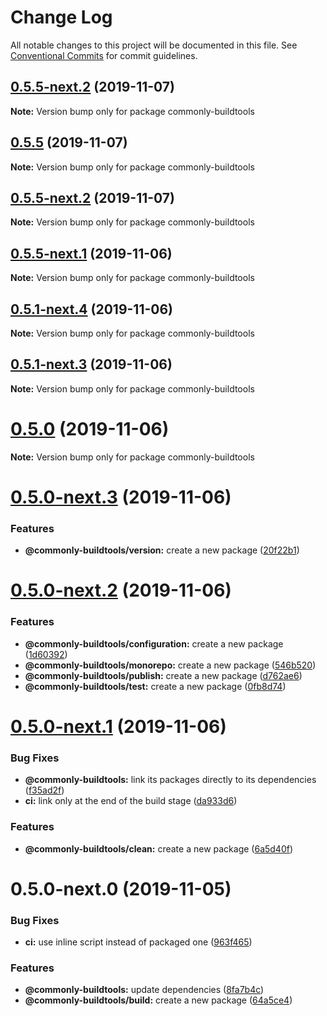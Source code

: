# Change Log

All notable changes to this project will be documented in this file.
See [Conventional Commits](https://conventionalcommits.org) for commit guidelines.

## [0.5.5-next.2](https://github.com/commonlyjs/commonly-buildtools/compare/v0.5.5-next.1...v0.5.5-next.2) (2019-11-07)

**Note:** Version bump only for package commonly-buildtools





## [0.5.5](https://github.com/commonlyjs/commonly-buildtools/compare/v0.5.5-next.1...v0.5.5) (2019-11-07)

**Note:** Version bump only for package commonly-buildtools





## [0.5.5-next.2](https://github.com/commonlyjs/commonly-buildtools/compare/v0.5.5-next.1...v0.5.5-next.2) (2019-11-07)

**Note:** Version bump only for package commonly-buildtools





## [0.5.5-next.1](https://github.com/commonlyjs/commonly-buildtools/compare/v0.5.1-next.4...v0.5.5-next.1) (2019-11-06)

**Note:** Version bump only for package commonly-buildtools





## [0.5.1-next.4](https://github.com/commonlyjs/commonly-buildtools/compare/v0.5.1-next.3...v0.5.1-next.4) (2019-11-06)

**Note:** Version bump only for package commonly-buildtools





## [0.5.1-next.3](https://github.com/commonlyjs/commonly-buildtools/compare/v0.5.1-next.2...v0.5.1-next.3) (2019-11-06)

**Note:** Version bump only for package commonly-buildtools





# [0.5.0](https://github.com/commonlyjs/commonly-buildtools/compare/v0.5.0-next.3...v0.5.0) (2019-11-06)

**Note:** Version bump only for package commonly-buildtools





# [0.5.0-next.3](https://github.com/commonlyjs/commonly-buildtools/compare/v0.5.0-next.2...v0.5.0-next.3) (2019-11-06)


### Features

* **@commonly-buildtools/version:** create a new package ([20f22b1](https://github.com/commonlyjs/commonly-buildtools/commit/20f22b1e2d881770185617e9f95cca574d45258d))





# [0.5.0-next.2](https://github.com/commonlyjs/commonly-buildtools/compare/v0.5.0-next.1...v0.5.0-next.2) (2019-11-06)


### Features

* **@commonly-buildtools/configuration:** create a new package ([1d60392](https://github.com/commonlyjs/commonly-buildtools/commit/1d60392d49c3496c3e78efe7f3c88cb57f2f0159))
* **@commonly-buildtools/monorepo:** create a new package ([546b520](https://github.com/commonlyjs/commonly-buildtools/commit/546b520aed66565324ceea66a81c5c3608cc5507))
* **@commonly-buildtools/publish:** create a new package ([d762ae6](https://github.com/commonlyjs/commonly-buildtools/commit/d762ae68b8cf2162693c9955ea6fed0e535a3836))
* **@commonly-buildtools/test:** create a new package ([0fb8d74](https://github.com/commonlyjs/commonly-buildtools/commit/0fb8d74a24bb42832537fb391f9bec72082e15bd))





# [0.5.0-next.1](https://github.com/commonlyjs/commonly-buildtools/compare/v0.5.0-next.0...v0.5.0-next.1) (2019-11-06)


### Bug Fixes

* **@commonly-buildtools:** link its packages directly to its dependencies ([f35ad2f](https://github.com/commonlyjs/commonly-buildtools/commit/f35ad2fc654ad5eef4bcec14fa33bc0a514ef6d6))
* **ci:** link only at the end of the build stage ([da933d6](https://github.com/commonlyjs/commonly-buildtools/commit/da933d66ee76f140e0140f7c2586d415f06f697f))


### Features

* **@commonly-buildtools/clean:** create a new package ([6a5d40f](https://github.com/commonlyjs/commonly-buildtools/commit/6a5d40f97b85820b7548aebdfea8db04d830f251))





# 0.5.0-next.0 (2019-11-05)


### Bug Fixes

* **ci:** use inline script instead of packaged one ([963f465](https://github.com/commonlyjs/commonly-buildtools/commit/963f465a90ec13f91407a9c3e863273a1047fadd))


### Features

* **@commonly-buildtools:** update dependencies ([8fa7b4c](https://github.com/commonlyjs/commonly-buildtools/commit/8fa7b4c6632717a231221bf1100e9917d159bead))
* **@commonly-buildtools/build:** create a new package ([64a5ce4](https://github.com/commonlyjs/commonly-buildtools/commit/64a5ce471e3d8fe05c3b74f14a9980a2aacff40e))
